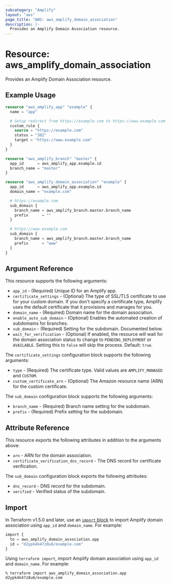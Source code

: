 ```yaml
---
subcategory: "Amplify"
layout: "aws"
page_title: "AWS: aws_amplify_domain_association"
description: |-
  Provides an Amplify Domain Association resource.
---
```


# Resource: aws_amplify_domain_association

Provides an Amplify Domain Association resource.

## Example Usage

```terraform
resource "aws_amplify_app" "example" {
  name = "app"

  # Setup redirect from https://example.com to https://www.example.com
  custom_rule {
    source = "https://example.com"
    status = "302"
    target = "https://www.example.com"
  }
}

resource "aws_amplify_branch" "master" {
  app_id      = aws_amplify_app.example.id
  branch_name = "master"
}

resource "aws_amplify_domain_association" "example" {
  app_id      = aws_amplify_app.example.id
  domain_name = "example.com"

  # https://example.com
  sub_domain {
    branch_name = aws_amplify_branch.master.branch_name
    prefix      = ""
  }

  # https://www.example.com
  sub_domain {
    branch_name = aws_amplify_branch.master.branch_name
    prefix      = "www"
  }
}
```

## Argument Reference

This resource supports the following arguments:

* `app_id` - (Required) Unique ID for an Amplify app.
* `certificate_settings` - (Optional) The type of SSL/TLS certificate to use for your custom domain. If you don't specify a certificate type, Amplify uses the default certificate that it provisions and manages for you.
* `domain_name` - (Required) Domain name for the domain association.
* `enable_auto_sub_domain` - (Optional) Enables the automated creation of subdomains for branches.
* `sub_domain` - (Required) Setting for the subdomain. Documented below.
* `wait_for_verification` - (Optional) If enabled, the resource will wait for the domain association status to change to `PENDING_DEPLOYMENT` or `AVAILABLE`. Setting this to `false` will skip the process. Default: `true`.

The `certificate_settings` configuration block supports the following arguments:

* `type` - (Required) The certificate type. Valid values are `AMPLIFY_MANAGED` and `CUSTOM`.
* `custom_certificate_arn` - (Optional) The Amazon resource name (ARN) for the custom certificate.

The `sub_domain` configuration block supports the following arguments:

* `branch_name` - (Required) Branch name setting for the subdomain.
* `prefix` - (Required) Prefix setting for the subdomain.

## Attribute Reference

This resource exports the following attributes in addition to the arguments above:

* `arn` - ARN for the domain association.
* `certificate_verification_dns_record` - The DNS record for certificate verification.

The `sub_domain` configuration block exports the following attributes:

* `dns_record` - DNS record for the subdomain.
* `verified` - Verified status of the subdomain.

## Import

In Terraform v1.5.0 and later, use an [`import` block](https://developer.hashicorp.com/terraform/language/import) to import Amplify domain association using `app_id` and `domain_name`. For example:

```terraform
import {
  to = aws_amplify_domain_association.app
  id = "d2ypk4k47z8u6/example.com"
}
```

Using `terraform import`, import Amplify domain association using `app_id` and `domain_name`. For example:

```console
% terraform import aws_amplify_domain_association.app d2ypk4k47z8u6/example.com
```
